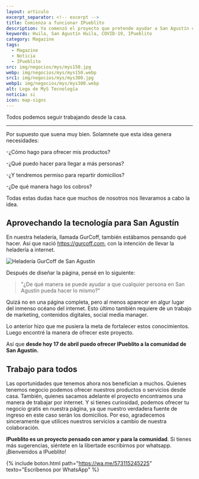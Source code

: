 ```yaml
---
layout: articulo
excerpt_separator: <!-- excerpt -->
title: Comienza a funcionar IPueblito
description: Ya comenzó el proyecto que pretende ayudar a San Agustín con la necesidad de trabajar en tiempo del COVID-19.
keywords: Huila, San Agustín Huila, COVID-19, IPueblito
category: Magazine
tags: 
  - Magazine
  - Noticia
  - IPueblito
src: img/negocios/mys/mys150.jpg
webp: img/negocios/mys/mys150.webp
src1: img/negocios/mys/mys300.jpg
webp1: img/negocios/mys/mys300.webp
alt: Logo de MyS Tecnología
noticia: si
icon: map-signs
---
```

Todos podemos seguir trabajando desde la casa.
<!-- excerpt -->

***

Por supuesto que suena muy bien. Solamnete que esta idea genera necesidades:

-¿Cómo hago para ofrecer mis productos?

-¿Qué puedo hacer para llegar a más personas?

-¿Y tendremos permiso para repartir domicilios?

-¿De qué manera hago los cobros?

Todas estas dudas hace que muchos de nosotros nos llevaramos a cabo la idea.

## Aprovechando la tecnología para San Agustín

En nuestra heladería, llamada GurCoff, también estábamos pensando qué hacer. Así que nació <https://gurcoff.com>, con la intención de llevar la heladería a internet.

![Heladería GurCoff de San  Agustín]({{site.baseurl}}/img/magazine/2020-04-17/gurcoff.jpg)

Después de diseñar la página, pensé en lo siguiente: 

  >"¿De qué manera se puede ayudar a que cualquier persona en San Agustín pueda hacer lo mismo?"

Quizá no en una página completa, pero al menos aparecer en algur lugar del inmenso océano del internet. Esto último también requiere de un trabajo de marketing, contenidos digitales, social media manager.

Lo anterior hizo que me pusiera la meta de fortalecer estos conocimientos. Luego encontré la manera de ofrecer este proyecto.

Así que **desde hoy 17 de abril puedo ofrecer IPueblito a la comunidad de San Agustín.**

## Trabajo para todos

Las oportunidades que tenemos ahora nos benefician a muchos. Quienes tenemos negocio podemos ofrecer nuestros productos o servicios desde casa. También, quienes sacamos adelante el proyecto encontramos una manera de trabajar por internet. Y si tienes curiosidad, podemos ofrecer tu negocio gratis en nuestra página, ya que nuestro verdadera fuente de ingreso en este caso serán los domicilios. Por eso, agradecemos sinceramente que utilices nuestros servicios a cambio de nuestra colaboración.

**IPueblito es un proyecto pensado con amor y para la comunidad**. Si tienes más sugerencias, siéntete en la libertade escribirnos por whatsapp. ¡Bienvenidos a IPueblito!

{% include boton.html path="https://wa.me/573115245225" texto="Escríbenos por WhatsApp" %}